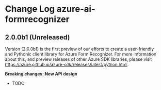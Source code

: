 # Change Log azure-ai-formrecognizer

## 2.0.0b1 (Unreleased)

Version (2.0.0b1) is the first preview of our efforts to create a user-friendly and Pythonic client library for Azure Form Recognizer. For more information about this, and preview releases of other Azure SDK libraries, please visit
https://azure.github.io/azure-sdk/releases/latest/python.html.

**Breaking changes: New API design**

* TODO